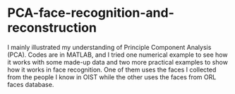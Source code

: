 # PCA-face-recognition-and-reconstruction

I mainly illustrated my understanding of Principle Component Analysis (PCA). Codes are in MATLAB, and I tried one numerical example to see how it works with some made-up data and two more practical examples to show how it works in face recognition. One of them uses the faces I collected from the people I know in OIST while the other uses the faces from ORL faces database.
